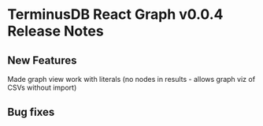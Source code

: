 # TerminusDB React Graph v0.0.4 Release Notes

## New Features

Made graph view work with literals (no nodes in results - allows graph viz of CSVs without import)

## Bug fixes


